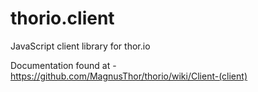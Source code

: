 # thorio.client
JavaScript client library for thor.io 

Documentation found at -  https://github.com/MagnusThor/thorio/wiki/Client-(client)

